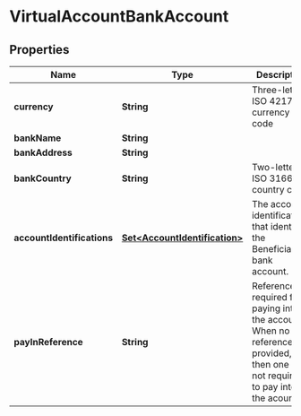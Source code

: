 

# VirtualAccountBankAccount


## Properties

Name | Type | Description | Notes
------------ | ------------- | ------------- | -------------
**currency** | **String** | Three-letter ISO 4217 currency code |  [optional]
**bankName** | **String** |  |  [optional]
**bankAddress** | **String** |  |  [optional]
**bankCountry** | **String** | Two-letter ISO 3166 country code |  [optional]
**accountIdentifications** | [**Set&lt;AccountIdentification&gt;**](AccountIdentification.md) | The account identifications that identify the Beneficiary bank account. |  [optional]
**payInReference** | **String** | Reference required for paying into the account. When no reference is provided, then one is not required to pay into the acount. |  [optional]




